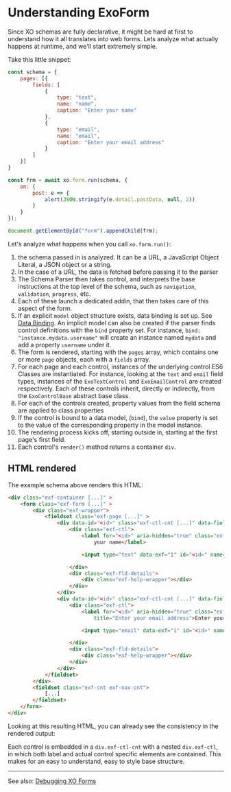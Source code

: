 # Understanding ExoForm

Since XO schemas are fully declarative, it might be hard at first to understand how it all translates into web forms.
Lets analyze what actually happens at runtime, and we'll start extremely simple. 

Take this little snippet:

```js
const schema = {
    pages: [{
        fields: [
            {
                type: "text",
                name: "name",
                caption: "Enter your name"
            },
            {
                type: "email",
                name: "email",
                caption: "Enter your email address"
            }
        ]
    }]
}

const frm = await xo.form.run(schema, {
    on: {
        post: e => {
            alert(JSON.stringify(e.detail.postData, null, 2))
        }
    }
});

document.getElementById("form").appendChild(frm);
```

Let's analyze what happens when you call ```xo.form.run()```:

1. the schema passed in is analyzed. It can be a URL, a JavaScript Object Literal, a JSON object or a string.
2. In the case of a URL, the data is fetched before passing it to the parser
3. The Schema Parser then takes control, and interprets the base instructions at the top level of the schema, such as ```navigation```, ```validation```, ```progress```, etc.
4. Each of these launch a dedicated addin, that then takes care of this aspect of the form. 
5. If an explicit ```model``` object structure exists, data binding is set up. See [Data Binding](./data-binding.md). An implicit model can also be created if the parser finds control definitions with the ```bind``` property set. For instance, ```bind: "instance.mydata.username"``` will create an instance named ```mydata``` and add a property ```username``` under it.
6. The form is rendered, starting with the ```pages``` array, which contains one or more ```page``` objects, each with a ```fields``` array.
7. For each page and each control, instances of the underlying control ES6 Classes are instantiated. For instance, looking at the ```text``` and ```email``` field types, instances of the ```ExoTextControl``` and ```ExoEmailControl``` are created respectively. Each of these controls inherit, directly or indirectly, from the ```ExoControlBase``` abstract base class.
8. For each of the controls created, property values from the field schema are applied to class properties
9. If the control is bound to a data model, (```bind```), the ```value``` property is set to the value of the corresponding property in the model instance.
10. The rendering process kicks off, starting outside in, starting at the first page's first field.
11. Each control's ```render()``` method returns a container ```div```.

## HTML rendered

The example schema above renders this HTML:

```html
<div class="exf-container [...]" >
    <form class="exf-form [...]" >
        <div class="exf-wrapper">
            <fieldset class="exf-page [...]" >
                <div data-id="<id>" class="exf-ctl-cnt [...]" data-field-type="text">
                    <div class="exf-ctl">
                        <label for="<id>" aria-hidden="true" class="exf-label" title="Enter your name">Enter
                            your name</label>

                        <input type="text" data-exf="1" id="<id>" name="name">

                    </div>
                    <div class="exf-fld-details">
                        <div class="exf-help-wrapper"></div>
                    </div>
                </div>
                <div data-id="<id>" class="exf-ctl-cnt [...]" data-field-type="email">
                    <div class="exf-ctl">
                        <label for="<id>" aria-hidden="true" class="exf-label"
                            title="Enter your email address">Enter your email address</label>

                        <input type="email" data-exf="1" id="<id>" name="email">

                    </div>
                    <div class="exf-fld-details">
                        <div class="exf-help-wrapper"></div>
                    </div>
                </div>
            </fieldset>
        </div>
        <fieldset class="exf-cnt exf-nav-cnt">
            [...]
        </fieldset>
    </form>
</div>
```

Looking at this resulting HTML, you can already see the consistency in the rendered output:

Each control is embedded in a ```div.exf-ctl-cnt``` with a nested ```div.exf-ctl```, in which both label and actual control specific elements are contained. This makes for an easy to understand, easy to style base structure.

---
See also: [Debugging XO Forms](./debugging-exoform.md)